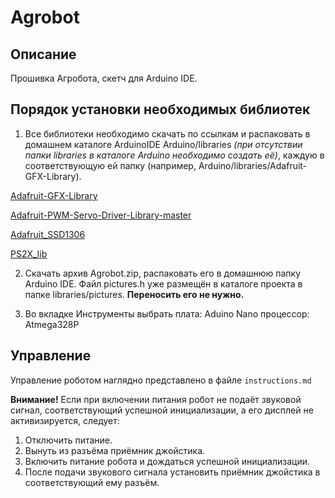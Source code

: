 # Agrobot


## Описание
Прошивка Агробота, скетч для Arduino IDE.

## Порядок установки необходимых библиотек
1. Все библиотеки необходимо скачать по ссылкам и распаковать в домашнем каталоге ArduinoIDE Arduino/libraries _(при отсутствии папки libraries в каталоге Arduino необходимо создать её)_, каждую в соответствующую ей папку (например, Arduino/libraries/Adafruit-GFX-Library).

[Adafruit-GFX-Library](https://github.com/adafruit/Adafruit-GFX-Library)

[Adafruit-PWM-Servo-Driver-Library-master](https://github.com/adafruit/Adafruit-PWM-Servo-Driver-Library)

[Adafruit_SSD1306](https://github.com/adafruit/Adafruit_SSD1306)

[PS2X_lib](https://github.com/madsci1016/Arduino-PS2X/tree/master/PS2X_lib)

2. Скачать архив Agrobot.zip, распаковать его в домашнюю папку Arduino IDE. Файл pictures.h уже размещён в каталоге проекта в папке libraries/pictures. **Переносить его не нужно.**

3. Во вкладке Инструменты выбрать 
  плата: Aduino Nano 
  процессор: Atmega328P

## Управление
Управление роботом наглядно представлено в файле ```instructions.md```

**Внимание!** Если при включении питания робот не подаёт звуковой сигнал, соответствующий успешной инициализации, а его дисплей не активизируется, следует:
1. Отключить питание.
2. Вынуть из разъёма приёмник джойстика.
3. Включить питание робота и дождаться успешной инициализации.
4. После подачи звукового сигнала установить приёмник джойстика в соответствующий ему разъём.


